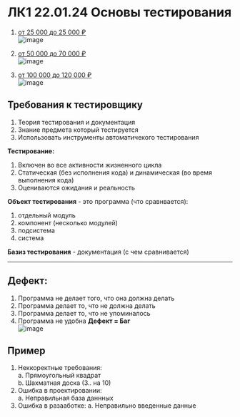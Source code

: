 # ЛК1 22.01.24 Основы тестирования
1. [ от 25 000 до 25 000 ₽](https://zvenigorod.hh.ru/vacancy/91420564?query=Тестировщик+игр&hhtmFrom=vacancy_search_list)  
![image](https://github.com/Katya6589/Semestr_6/assets/113089569/bf3d1c35-d8a7-4284-b847-5adbd4e53de0)  

2. [ от 50 000 до 70 000 ₽](https://zvenigorod.hh.ru/vacancy/91639761?query=Тестировщик+игр&hhtmFrom=vacancy_search_list)  
![image](https://github.com/Katya6589/Semestr_6/assets/113089569/f685ddf7-be4e-4e7b-bec9-bb9c7cd8399a)  

3. [ от 100 000 до 120 000 ₽](https://zvenigorod.hh.ru/vacancy/91955753?query=Тестировщик+игр&hhtmFrom=vacancy_search_list)  
![image](https://github.com/Katya6589/Semestr_6/assets/113089569/cdb95acb-aa70-4f52-a2a1-b9b04bc1ff50)

Требования к тестировщику
--
1. Теория тестирования и документация
2. Знание предмета который тестируется
3. Использовать инструменты автоматичекого тестирования

**Тестирование:**
1. Включен во все активности жизненного цикла
2. Статическая (без исполнения кода) и динамическая (во время выполнения кода)
3. Оцениваются ожидания и реальность

**Объект тестирования** - это программа (что сравнвается):
1. отдельный модуль
2. компонент (несколько модулей)
3. подсистема
4. система

**Базиз тестирования** - документация (с чем сравнивается)

----

**Дефект:**
--
1. Программа не делает того, что она должна делать
2. Программа делает то, что не должна делать
3. Программа делает то, что не упоминалось
4. Программа не удобна
**Дефект = Баг**  
![image](https://github.com/Katya6589/Semestr_6/assets/113089569/cc05e7f9-3d7c-4baf-ab34-d51835d5d856)

Пример
--
1. Неккоректные требования:  
  a. Прямоугольный квадрат    
  b. Шахматная доска (3.. на 10)     
2. Ошибка в проектировании:  
  a. Неправильная база даннных    
3. Ошибка в разааботке:
  a. Неправильно введенные данные
   
   
 
